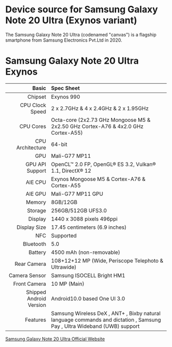 # Device source for Samsung Galaxy Note 20 Ultra (Exynos variant)

The Samsung Galaxy Note 20 Ultra (codenamed "canvas") is a flagship smartphone from  Samsung Electronics Pvt.Ltd in 2020.

# Samsung Galaxy Note 20 Ultra Exynos

Basic   | Spec Sheet
-------:|:-------------------------
Chipset |Exynos 990 
CPU Clock Speed | 2 x 2.7GHz & 4 x 2.4GHz & 2 x 1.95GHz
CPU Cores |Octa-core (2x2.73 GHz Mongoose M5 & 2x2.50 GHz Cortex-A76 & 4x2.0 GHz Cortex-A55)
CPU Architecture | 64-bit
GPU  | Mali-G77 MP11
GPU API Support | OpenCL™ 2.0 FP, OpenGL® ES 3.2, Vulkan® 1.1, DirectX® 12
AIE CPU |Exynos Mongoose M5 & Cortex-A76 & Cortex-A55
AIE GPU |Mali-G77 MP11 GPU
Memory  | 8GB/12GB 
Storage | 256GB/512GB UFS3.0
Display | 1440 x 3088 pixels 496ppi
Display Size | 17.45 centimeters (6.9 inches)
NFC | Supported
Bluetooth | 5.0
Battery | 4500 mAh (non-removable)
Rear Camera | 108+12+12 MP (Wide, Periscope Telephoto & Ultrawide) 
Camera Sensor | Samsung ISOCELL Bright HM1
Front Camera  |  10 MP (Main)
Shipped Android Version | Android10.0 based One UI 3.0
Features  |Samsung Wireless DeX , ANT+ , Bixby natural language commands and dictation , Samsung Pay , Ultra Wideband (UWB) support



[Samsung Galaxy Note 20 Ultra Official Website ](https://www.samsung.com/in/smartphones/galaxy-note20/)

